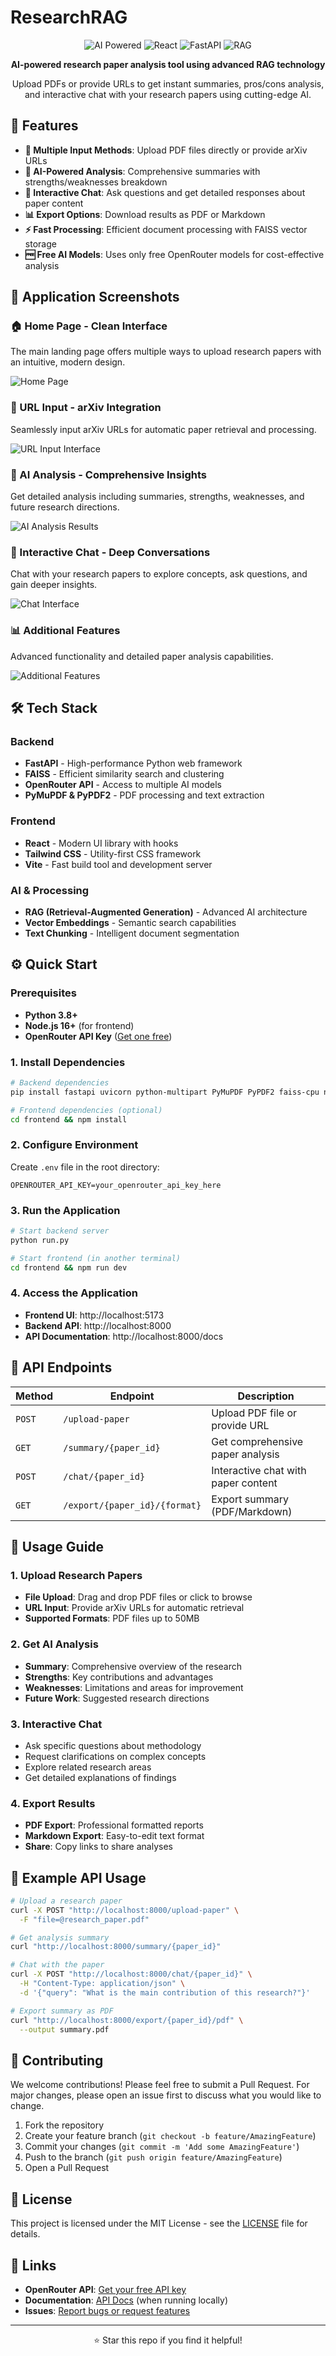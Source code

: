# ResearchRAG

<div align="center">
  <img src="https://img.shields.io/badge/AI-Powered-blue?style=for-the-badge" alt="AI Powered">
  <img src="https://img.shields.io/badge/React-Frontend-61DAFB?style=for-the-badge&logo=react" alt="React">
  <img src="https://img.shields.io/badge/FastAPI-Backend-009688?style=for-the-badge&logo=fastapi" alt="FastAPI">
  <img src="https://img.shields.io/badge/RAG-Technology-FF6B6B?style=for-the-badge" alt="RAG">
</div>

<p align="center">
  <strong>AI-powered research paper analysis tool using advanced RAG technology</strong>
</p>

<p align="center">
  Upload PDFs or provide URLs to get instant summaries, pros/cons analysis, and interactive chat with your research papers using cutting-edge AI.
</p>

## 🚀 Features

- **📄 Multiple Input Methods**: Upload PDF files directly or provide arXiv URLs
- **🤖 AI-Powered Analysis**: Comprehensive summaries with strengths/weaknesses breakdown
- **💬 Interactive Chat**: Ask questions and get detailed responses about paper content
- **📊 Export Options**: Download results as PDF or Markdown
- **⚡ Fast Processing**: Efficient document processing with FAISS vector storage
- **🆓 Free AI Models**: Uses only free OpenRouter models for cost-effective analysis

## 📸 Application Screenshots

### 🏠 Home Page - Clean Interface
The main landing page offers multiple ways to upload research papers with an intuitive, modern design.

![Home Page](./screenshots/5.png)

### 🔗 URL Input - arXiv Integration
Seamlessly input arXiv URLs for automatic paper retrieval and processing.

![URL Input Interface](./screenshots/4.png)

### 🧠 AI Analysis - Comprehensive Insights
Get detailed analysis including summaries, strengths, weaknesses, and future research directions.

![AI Analysis Results](./screenshots/2.png)

### 💬 Interactive Chat - Deep Conversations
Chat with your research papers to explore concepts, ask questions, and gain deeper insights.

![Chat Interface](./screenshots/3.png)

### 📊 Additional Features
Advanced functionality and detailed paper analysis capabilities.

![Additional Features](./screenshots/1.png)

## 🛠️ Tech Stack

### Backend
- **FastAPI** - High-performance Python web framework
- **FAISS** - Efficient similarity search and clustering
- **OpenRouter API** - Access to multiple AI models
- **PyMuPDF & PyPDF2** - PDF processing and text extraction

### Frontend
- **React** - Modern UI library with hooks
- **Tailwind CSS** - Utility-first CSS framework
- **Vite** - Fast build tool and development server

### AI & Processing
- **RAG (Retrieval-Augmented Generation)** - Advanced AI architecture
- **Vector Embeddings** - Semantic search capabilities
- **Text Chunking** - Intelligent document segmentation

## ⚙️ Quick Start

### Prerequisites
- **Python 3.8+**
- **Node.js 16+** (for frontend)
- **OpenRouter API Key** ([Get one free](https://openrouter.ai/))

### 1. Install Dependencies
```bash
# Backend dependencies
pip install fastapi uvicorn python-multipart PyMuPDF PyPDF2 faiss-cpu numpy openai requests python-dotenv pydantic aiofiles reportlab markdown

# Frontend dependencies (optional)
cd frontend && npm install
```

### 2. Configure Environment
Create `.env` file in the root directory:
```env
OPENROUTER_API_KEY=your_openrouter_api_key_here
```

### 3. Run the Application
```bash
# Start backend server
python run.py

# Start frontend (in another terminal)
cd frontend && npm run dev
```

### 4. Access the Application
- **Frontend UI**: http://localhost:5173
- **Backend API**: http://localhost:8000
- **API Documentation**: http://localhost:8000/docs

## 📡 API Endpoints

| Method | Endpoint | Description |
|--------|----------|-------------|
| `POST` | `/upload-paper` | Upload PDF file or provide URL |
| `GET` | `/summary/{paper_id}` | Get comprehensive paper analysis |
| `POST` | `/chat/{paper_id}` | Interactive chat with paper content |
| `GET` | `/export/{paper_id}/{format}` | Export summary (PDF/Markdown) |

## 📖 Usage Guide

### 1. Upload Research Papers
- **File Upload**: Drag and drop PDF files or click to browse
- **URL Input**: Provide arXiv URLs for automatic retrieval
- **Supported Formats**: PDF files up to 50MB

### 2. Get AI Analysis
- **Summary**: Comprehensive overview of the research
- **Strengths**: Key contributions and advantages
- **Weaknesses**: Limitations and areas for improvement
- **Future Work**: Suggested research directions

### 3. Interactive Chat
- Ask specific questions about methodology
- Request clarifications on complex concepts
- Explore related research areas
- Get detailed explanations of findings

### 4. Export Results
- **PDF Export**: Professional formatted reports
- **Markdown Export**: Easy-to-edit text format
- **Share**: Copy links to share analyses

## 🔧 Example API Usage

```bash
# Upload a research paper
curl -X POST "http://localhost:8000/upload-paper" \
  -F "file=@research_paper.pdf"

# Get analysis summary
curl "http://localhost:8000/summary/{paper_id}"

# Chat with the paper
curl -X POST "http://localhost:8000/chat/{paper_id}" \
  -H "Content-Type: application/json" \
  -d '{"query": "What is the main contribution of this research?"}'

# Export summary as PDF
curl "http://localhost:8000/export/{paper_id}/pdf" \
  --output summary.pdf
```

## 🤝 Contributing

We welcome contributions! Please feel free to submit a Pull Request. For major changes, please open an issue first to discuss what you would like to change.

1. Fork the repository
2. Create your feature branch (`git checkout -b feature/AmazingFeature`)
3. Commit your changes (`git commit -m 'Add some AmazingFeature'`)
4. Push to the branch (`git push origin feature/AmazingFeature`)
5. Open a Pull Request

## 📄 License

This project is licensed under the MIT License - see the [LICENSE](LICENSE) file for details.

## 🔗 Links

- **OpenRouter API**: [Get your free API key](https://openrouter.ai/)
- **Documentation**: [API Docs](http://localhost:8000/docs) (when running locally)
- **Issues**: [Report bugs or request features](https://github.com/your-username/ResearchRAG/issues)

---

<div align="center">
  <p>⭐ Star this repo if you find it helpful!</p>
</div>
